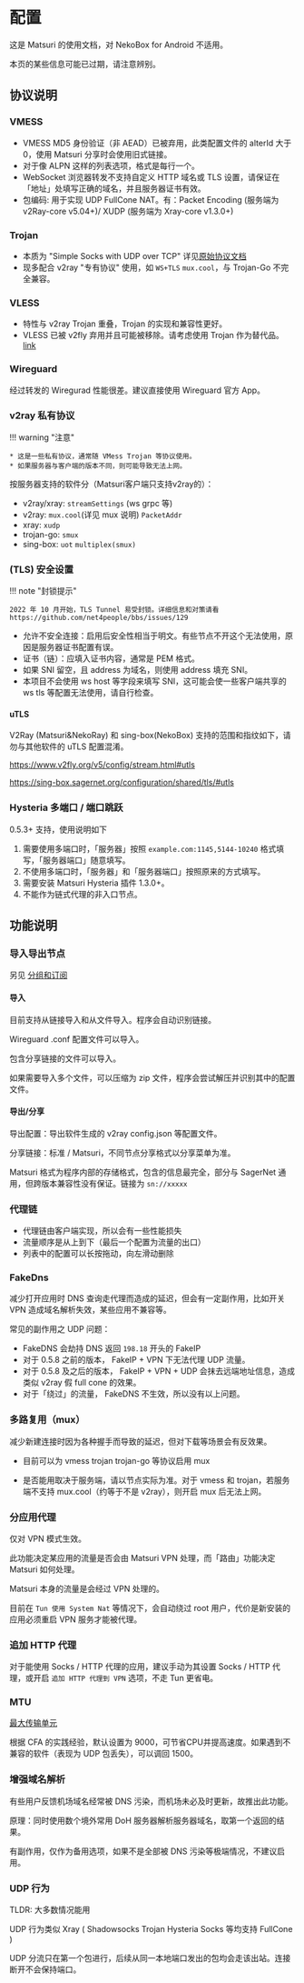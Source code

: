# 配置

这是 Matsuri 的使用文档，对 NekoBox for Android 不适用。

本页的某些信息可能已过期，请注意辨别。

## 协议说明
### VMESS

* VMESS MD5 身份验证（非 AEAD）已被弃用，此类配置文件的 alterId 大于 0，使用 Matsuri 分享时会使用旧式链接。
* 对于像 ALPN 这样的列表选项，格式是每行一个。
* WebSocket 浏览器转发不支持自定义 HTTP 域名或 TLS 设置，请保证在「地址」处填写正确的域名，并且服务器证书有效。
* 包编码: 用于实现 UDP FullCone NAT。有：Packet Encoding (服务端为 v2Ray-core v5.04+)/ XUDP (服务端为 Xray-core v1.3.0+)

### Trojan

* 本质为 "Simple Socks with UDP over TCP" 详见[原始协议文档](https://trojan-gfw.github.io/trojan/protocol)
* 现多配合 v2ray "专有协议" 使用，如 `WS+TLS` `mux.cool`，与 Trojan-Go 不完全兼容。

### VLESS

* 特性与 v2ray Trojan 重叠，Trojan 的实现和兼容性更好。
* VLESS 已被 v2fly 弃用并且可能被移除。请考虑使用 Trojan 作为替代品。[link](https://www.v2fly.org/v5/config/proxy/vless.html)

### Wireguard

经过转发的 Wiregurad 性能很差。建议直接使用 Wireguard 官方 App。

### v2ray 私有协议

!!! warning "注意"

    * 这是一些私有协议，通常随 VMess Trojan 等协议使用。
    * 如果服务器与客户端的版本不同，则可能导致无法上网。

按服务器支持的软件分（Matsuri客户端只支持v2ray的）：

* v2ray/xray: `streamSettings` (ws grpc 等)
* v2ray: `mux.cool`(详见 mux 说明) `PacketAddr`
* xray: `xudp`
* trojan-go: `smux`
* sing-box: `uot` `multiplex(smux)`

### (TLS) 安全设置

!!! note "封锁提示"

    2022 年 10 月开始，TLS Tunnel 易受封锁。详细信息和对策请看 https://github.com/net4people/bbs/issues/129

* 允许不安全连接：启用后安全性相当于明文。有些节点不开这个无法使用，原因是服务器证书配置有误。
* 证书（链）：应填入证书内容，通常是 PEM 格式。
* 如果 SNI 留空，且 address 为域名，则使用 address 填充 SNI。
* 本项目不会使用 ws host 等字段来填写 SNI，这可能会使一些客户端共享的 ws tls 等配置无法使用，请自行检查。

#### uTLS

V2Ray (Matsuri&NekoRay) 和 sing-box(NekoBox) 支持的范围和指纹如下，请勿与其他软件的 uTLS 配置混淆。

https://www.v2fly.org/v5/config/stream.html#utls

https://sing-box.sagernet.org/configuration/shared/tls/#utls

### Hysteria 多端口 / 端口跳跃

0.5.3+ 支持，使用说明如下

1. 需要使用多端口时，「服务器」按照 `example.com:1145,5144-10240` 格式填写，「服务器端口」随意填写。
2. 不使用多端口时，「服务器」和「服务器端口」按照原来的方式填写。
3. 需要安装 Matsuri Hysteria 插件 1.3.0+。
4. 不能作为链式代理的非入口节点。

## 功能说明

### 导入导出节点

另见 [分组和订阅](/m-group/)

#### 导入

目前支持从链接导入和从文件导入。程序会自动识别链接。

Wireguard .conf 配置文件可以导入。

包含分享链接的文件可以导入。

如果需要导入多个文件，可以压缩为 zip 文件，程序会尝试解压并识别其中的配置文件。

#### 导出/分享

导出配置：导出软件生成的 v2ray config.json 等配置文件。

分享链接：标准 / Matsuri，不同节点分享格式以分享菜单为准。

Matsuri 格式为程序内部的存储格式，包含的信息最完全，部分与 SagerNet 通用，但跨版本兼容性没有保证。链接为 `sn://xxxxx`

### 代理链

* 代理链由客户端实现，所以会有一些性能损失
* 流量顺序是从上到下（最后一个配置为流量的出口）
* 列表中的配置可以长按拖动，向左滑动删除

### FakeDns

减少打开应用时 DNS 查询走代理而造成的延迟，但会有一定副作用，比如开关 VPN 造成域名解析失效，某些应用不兼容等。

常见的副作用之 UDP 问题：

* FakeDNS 会劫持 DNS 返回 `198.18` 开头的 FakeIP
* 对于 0.5.8 之前的版本， FakeIP + VPN 下无法代理 UDP 流量。
* 对于 0.5.8 及之后的版本， FakeIP + VPN + UDP 会抹去远端地址信息，造成类似 v2ray 假 full cone 的效果。
* 对于「绕过」的流量， FakeDNS 不生效，所以没有以上问题。

### 多路复用（mux）

减少新建连接时因为各种握手而导致的延迟，但对下载等场景会有反效果。

- 目前可以为 vmess trojan trojan-go 等协议启用 mux

- 是否能用取决于服务端，请以节点实际为准。对于 vmess 和 trojan，若服务端不支持 mux.cool（约等于不是 v2ray），则开启 mux 后无法上网。

### 分应用代理

仅对 VPN 模式生效。

此功能决定某应用的流量是否会由 Matsuri VPN 处理，而「路由」功能决定 Matsuri 如何处理。

Matsuri 本身的流量是会经过 VPN 处理的。

目前在 `Tun 使用 System Nat` 等情况下，会自动绕过 root 用户，代价是新安装的应用必须重启 VPN 服务才能被代理。

### 追加 HTTP 代理

对于能使用 Socks / HTTP 代理的应用，建议手动为其设置 Socks / HTTP 代理，或开启 `追加 HTTP 代理到 VPN` 选项，不走 Tun 更省电。

### MTU

[最大传输单元](https://zh.wikipedia.org/zh-hans/%E6%9C%80%E5%A4%A7%E4%BC%A0%E8%BE%93%E5%8D%95%E5%85%83)

根据 CFA 的实践经验，默认设置为 9000，可节省CPU并提高速度。如果遇到不兼容的软件（表现为 UDP 包丢失），可以调回 1500。

### 增强域名解析

有些用户反馈机场域名经常被 DNS 污染，而机场未必及时更新，故推出此功能。

原理：同时使用数个境外常用 DoH 服务器解析服务器域名，取第一个返回的结果。

有副作用，仅作为备用选项，如果不是全部被 DNS 污染等极端情况，不建议启用。

### UDP 行为

TLDR: 大多数情况能用

UDP 行为类似 Xray ( Shadowsocks Trojan Hysteria Socks 等均支持 FullCone )

UDP 分流只在第一个包进行，后续从同一本地端口发出的包均会走该出站。连接断开不会保持端口。
